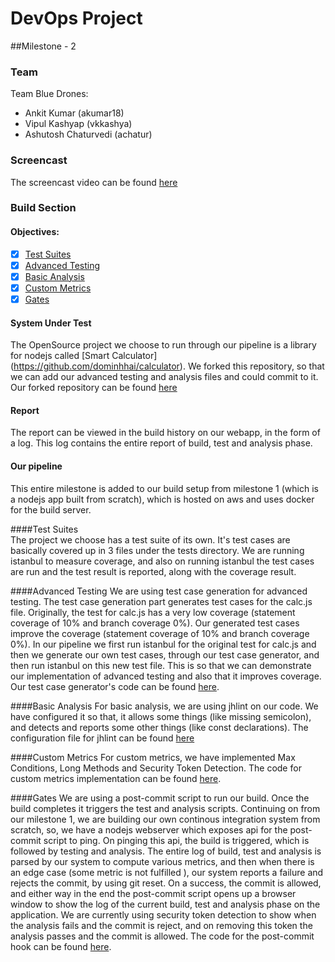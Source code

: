 # DevOps Project

##Milestone - 2 

### Team
Team Blue Drones:
 - Ankit Kumar (akumar18) 
 - Vipul Kashyap (vkkashya)
 - Ashutosh Chaturvedi (achatur)

### Screencast
The screencast video can be found [here](https://www.youtube.com/watch?v=MlhZK269Jns)


### Build Section  
#### Objectives:
- [x] [Test Suites](#1)
- [x] [Advanced Testing](#2)
- [x] [Basic Analysis](#3)
- [x] [Custom Metrics](#4)
- [x] [Gates](#5)

#### System Under Test
The OpenSource project we choose to run through our pipeline is a library for nodejs called [Smart Calculator] (https://github.com/dominhhai/calculator).
We forked this repository, so that we can add our advanced testing and analysis files and could commit to it. Our forked repository can be found [here](https://github.com/vipulkashyap111/calculator)

#### Report
The report can be viewed in the build history on our webapp, in the form of a log. This log contains the entire report of build, test and analysis phase.

#### Our pipeline
This entire milestone is added to our build setup from milestone 1 (which is a nodejs app built from scratch), which is hosted on aws and uses docker for the build server.

####<a name="1"></a>Test Suites  
The project we choose has a test suite of its own. It's test cases are basically covered up in 3 files under the tests directory. We are running istanbul to measure coverage, and also on running istanbul the test cases are run and the test result is reported, along with the coverage result.

####<a name="2"></a>Advanced Testing
We are using test case generation for advanced testing. The test case generation part generates test cases for the calc.js file. Originally, the test for calc.js has a very low coverage (statement coverage of 10% and branch coverage 0%). Our generated test cases improve the coverage (statement coverage of 10% and branch coverage 0%). In our pipeline we first run istanbul for the original test for calc.js and then we generate our own test cases, through our test case generator, and then run istanbul on this new test file. This is so that we can demonstrate our implementation of advanced testing and also that it improves coverage. Our test case generator's code can be found [here](https://github.com/ankitkumar93/DevOps-Project/blob/m2_dev/build/test/adv_test.js).

####<a name="3"></a>Basic Analysis
For basic analysis, we are using jhlint on our code. We have configured it so that, it allows some things (like missing semicolon), and detects and reports some other things (like const declarations). The configuration file for jhlint can be found [here](https://github.com/ankitkumar93/DevOps-Project/blob/m2_dev/build/analysis/.jshintrc)

####<a name="4"></a>Custom Metrics
For custom metrics, we have implemented Max Conditions, Long Methods and Security Token Detection. The code for custom metrics implementation can be found [here](https://github.com/ankitkumar93/DevOps-Project/blob/m2_dev/build/analysis/analysis.js).

####<a name="5"></a>Gates
We are using a post-commit script to run our build. Once the build completes it triggers the test and analysis scripts. Continuing on from our milestone 1, we are building our own continous integration system from scratch, so, we have a nodejs webserver which exposes api for the post-commit script to ping. On pinging this api, the build is triggered, which is followed by testing and analysis. The entire log of build, test and analysis is parsed by our system to compute various metrics, and then when there is an edge case (some metric is not fulfilled ), our system reports a failure and rejects the commit, by using git reset. On a success, the commit is allowed, and either way in the end the post-commit script opens up a browser window to show the log of the current build, test and analysis phase on the application. We are currently using security token detection to show when the analysis fails and the commit is reject, and on removing this token the analysis passes and the commit is allowed. The code for the post-commit hook can be found [here](https://github.com/ankitkumar93/DevOps-Project/blob/m2_dev/build/githook.sh).

